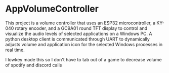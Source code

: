 # AppVolumeController
This project is a volume controller that uses an ESP32 microcontroller, a KY-040 rotary encoder, and a GC9A01 round TFT display to control and visualize the audio levels of selected applications on a Windows PC. A python desktop client is communicated through UART to dynamically adjusts volume and application icon for the selected Windows processes in real time.

I lowkey made this so I don't have to tab out of a game to decrease volume of spotify and discord calls
